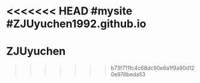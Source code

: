 <<<<<<< HEAD
#mysite 
#ZJUyuchen1992.github.io
=======
# ZJUyuchen
>>>>>>> b73f711fc4c68dc90e6a1f9a90d120e976beda53
